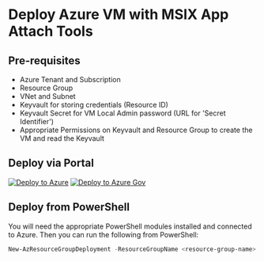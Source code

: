 # Deploy Azure VM with MSIX App Attach Tools

## Pre-requisites

- Azure Tenant and Subscription
- Resource Group
- VNet and Subnet
- Keyvault for storing credentials (Resource ID)
- Keyvault Secret for VM Local Admin password (URL for 'Secret Identifier')
- Appropriate Permissions on Keyvault and Resource Group to create the VM and read the Keyvault

## Deploy via Portal

[![Deploy to Azure](https://aka.ms/deploytoazurebutton)](https://portal.azure.com/#create/Microsoft.Template/uri/https%3A%2F%2Fraw.githubusercontent.com%2FJCoreMS%2FDeployMSIXVM%2Fmain%2FDeployMSIX_VM.json)
[![Deploy to Azure Gov](https://aka.ms/deploytoazuregovbutton)](https://portal.azure.us/#create/Microsoft.Template/uri/https%3A%2F%2Fraw.githubusercontent.com%2FJCoreMS%2FDeployMSIXVM%2Fmain%2FDeployMSIX_VM.json)

## Deploy from PowerShell

You will need the appropriate PowerShell modules installed and connected to Azure.  Then you can run the following from PowerShell:  
```PowerShell
New-AzResourceGroupDeployment -ResourceGroupName <resource-group-name> -TemplateFile https://raw.githubusercontent.com/JCoreMS/DeployMSIXVM/main/DeployMSIX_VM.json
```
